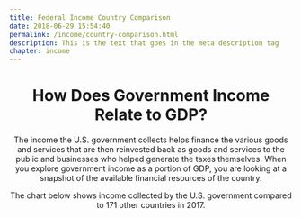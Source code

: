 ```yaml
---
title: Federal Income Country Comparison
date: 2018-06-29 15:54:40
permalink: /income/country-comparison.html
description: This is the text that goes in the meta description tag
chapter: income
---
```

<header>
    <h1>How Does Government Income Relate to GDP?</h1>
    <div class="lead-wrapper">
        <div class="lead">
            <p>The income the U.S. government collects helps finance the various goods and services that are then reinvested back as goods and services to the public and businesses who helped generate the taxes themselves. When you explore government income as a portion of GDP, you are looking at a snapshot of the available financial resources of the country.</p>
            <p>The chart below shows income collected by the U.S. government compared to 171 other countries in 2017.</p>
        </div>
    </div>
</header>

<div id="viz"></div>

<script src="../assets/income/countryComparison.js" />
